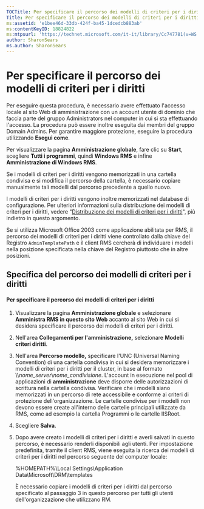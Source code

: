 ```yaml
---
TOCTitle: Per specificare il percorso dei modelli di criteri per i diritti
Title: Per specificare il percorso dei modelli di criteri per i diritti
ms:assetid: 'e1bee46d-33db-424f-ba45-1dcedcb883ab'
ms:contentKeyID: 18824822
ms:mtpsurl: 'https://technet.microsoft.com/it-it/library/Cc747781(v=WS.10)'
author: SharonSears
ms.author: SharonSears
---
```


Per specificare il percorso dei modelli di criteri per i diritti
================================================================

Per eseguire questa procedura, è necessario avere effettuato l'accesso locale al sito Web di amministrazione con un account utente di dominio che faccia parte del gruppo Administrators nel computer in cui si sta effettuando l'accesso. La procedura può essere inoltre eseguita dai membri del gruppo Domain Admins. Per garantire maggiore protezione, eseguire la procedura utilizzando **Esegui come**.

Per visualizzare la pagina **Amministrazione globale**, fare clic su **Start**, scegliere **Tutti i programmi**, quindi **Windows RMS** e infine **Amministrazione di Windows RMS**.

Se i modelli di criteri per i diritti vengono memorizzati in una cartella condivisa e si modifica il percorso della cartella, è necessario copiare manualmente tali modelli dal percorso precedente a quello nuovo.

I modelli di criteri per i diritti vengono inoltre memorizzati nel database di configurazione. Per ulteriori informazioni sulla distribuzione dei modelli di criteri per i diritti, vedere "[Distribuzione dei modelli di criteri per i diritti](https://technet.microsoft.com/ae6fa26f-d744-4ac9-9eb1-728ffab87bfe)", più indietro in questo argomento.

Se si utilizza Microsoft Office 2003 come applicazione abilitata per RMS, il percorso dei modelli di criteri per i diritti viene controllato dalla chiave del Registro `AdminTemplatePath` e il client RMS cercherà di individuare i modelli nella posizione specificata nella chiave del Registro piuttosto che in altre posizioni.

Specifica del percorso dei modelli di criteri per i diritti
-----------------------------------------------------------

#### Per specificare il percorso dei modelli di criteri per i diritti

1.  Visualizzare la pagina **Amministrazione globale** e selezionare **Amministra RMS in questo sito Web** accanto al sito Web in cui si desidera specificare il percorso dei modelli di criteri per i diritti.

2.  Nell'area **Collegamenti per l'amministrazione,** selezionare **Modelli criteri diritti**.

3.  Nell'area **Percorso modello,** specificare l'UNC (Universal Naming Convention) di una cartella condivisa in cui si desidera memorizzare i modelli di criteri per i diritti per il cluster, in base al formato \\\\*nome\_server*\\*nome\_condivisione*. L'account in esecuzione nel pool di applicazioni di **amministrazione** deve disporre delle autorizzazioni di scrittura nella cartella condivisa. Verificare che i modelli siano memorizzati in un percorso di rete accessibile e conforme ai criteri di protezione dell'organizzazione. Le cartelle condivise per i modelli non devono essere create all'interno delle cartelle principali utilizzate da RMS, come ad esempio la cartella Programmi o le cartelle IISRoot.

4.  Scegliere **Salva**.

5.  Dopo avere creato i modelli di criteri per i diritti e averli salvati in questo percorso, è necessario renderli disponibili agli utenti. Per impostazione predefinita, tramite il client RMS, viene eseguita la ricerca dei modelli di criteri per i diritti nel percorso seguente del computer locale:

    %HOMEPATH%\\Local Settings\\Application Data\\Microsoft\\DRM\\templates

    È necessario copiare i modelli di criteri per i diritti dal percorso specificato al passaggio 3 in questo percorso per tutti gli utenti dell'organizzazione che utilizzano RM.
